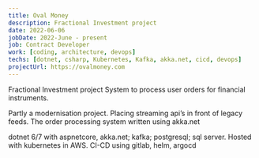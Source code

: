 ```yaml
---
title: Oval Money
description: Fractional Investment project
date: 2022-06-06
jobDate: 2022-June - present
job: Contract Developer
work: [coding, architecture, devops]
techs: [dotnet, csharp, Kubernetes, Kafka, akka.net, cicd, devops]
projectUrl: https://ovalmoney.com
---
```


Fractional Investment project
System to process user orders for financial instruments.

Partly a modernisation project. Placing streaming api’s in front of legacy feeds.
The order processing system written using akka.net

dotnet 6/7 with aspnetcore, akka.net; kafka; postgresql; sql server.
Hosted with kubernetes in AWS. 
CI-CD using gitlab, helm, argocd